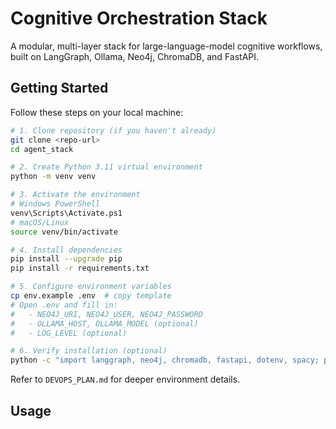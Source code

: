 # Cognitive Orchestration Stack

A modular, multi-layer stack for large-language-model cognitive workflows, built on LangGraph, Ollama, Neo4j, ChromaDB, and FastAPI.

## Getting Started

Follow these steps on your local machine:

```bash
# 1. Clone repository (if you haven't already)
git clone <repo-url>
cd agent_stack

# 2. Create Python 3.11 virtual environment
python -m venv venv

# 3. Activate the environment
# Windows PowerShell
venv\Scripts\Activate.ps1
# macOS/Linux
source venv/bin/activate

# 4. Install dependencies
pip install --upgrade pip
pip install -r requirements.txt

# 5. Configure environment variables
cp env.example .env  # copy template
# Open .env and fill in:
#   - NEO4J_URI, NEO4J_USER, NEO4J_PASSWORD
#   - OLLAMA_HOST, OLLAMA_MODEL (optional)
#   - LOG_LEVEL (optional)

# 6. Verify installation (optional)
python -c "import langgraph, neo4j, chromadb, fastapi, dotenv, spacy; print('Environment OK')"
```

Refer to `DEVOPS_PLAN.md` for deeper environment details.

## Usage
